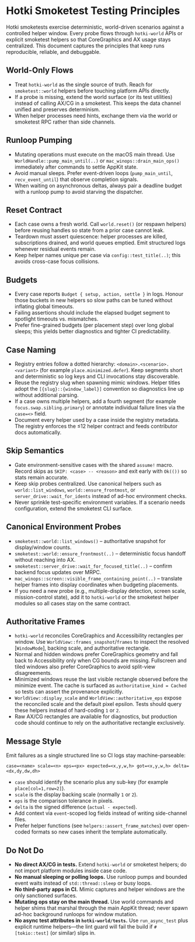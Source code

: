 # Hotki Smoketest Testing Principles

Hotki smoketests exercise deterministic, world-driven scenarios against a controlled helper window.
Every probe flows through `hotki-world` APIs or explicit smoketest helpers so that CoreGraphics and AX
usage stays centralized. This document captures the principles that keep runs reproducible, reliable,
and debuggable.

## World-Only Flows
- Treat `hotki-world` as the single source of truth. Reach for `smoketest::world` helpers before
  touching platform APIs directly.
- If a probe is missing, extend the world surface (or its test utilities) instead of calling AX/CG in
  a smoketest. This keeps the data channel unified and preserves determinism.
- When helper processes need hints, exchange them via the world or smoketest RPC rather than side
  channels.

## Runloop Pumping
- Mutating operations must execute on the macOS main thread. Use
  `WorldHandle::pump_main_until(..)` or `mac_winops::drain_main_ops()` immediately after commands to
  settle AppKit state.
- Avoid manual sleeps. Prefer event-driven loops (`pump_main_until`, `recv_event_until`) that observe
  completion signals.
- When waiting on asynchronous deltas, always pair a deadline budget with a runloop pump to avoid
  starving the dispatcher.

## Reset Contract
- Each case owns a fresh world. Call `world.reset()` (or respawn helpers) before reusing handles so
  state from a prior case cannot leak.
- Teardown must assert quiescence: helper processes are killed, subscriptions drained, and world
  queues emptied. Emit structured logs whenever residual events remain.
- Keep helper names unique per case via `config::test_title(..)`; this avoids cross-case focus
  collisions.

## Budgets
- Every case reports `Budget { setup, action, settle }` in logs. Honour those buckets in new helpers
  so slow paths can be tuned without inflating global timeouts.
- Failing assertions should include the elapsed budget segment to spotlight timeouts vs. mismatches.
- Prefer fine-grained budgets (per placement step) over long global sleeps; this yields better
  diagnostics and tighter CI predictability.

## Case Naming
- Registry entries follow a dotted hierarchy: `<domain>.<scenario>.<variant>` (for example
  `place.minimized.defer`). Keep segments short and deterministic so log keys and CLI invocations
  stay discoverable.
- Reuse the registry slug when spawning mimic windows. Helper titles adopt the
  `[{slug}::{window_label}]` convention so diagnostics line up without additional parsing.
- If a case owns multiple helpers, add a fourth segment (for example
  `focus.swap.sibling.primary`) or annotate individual failure lines via the `case=<>` field.
- Document every helper used by a case inside the registry metadata. The registry enforces the
  ≤12 helper contract and feeds contributor docs automatically.

## Skip Semantics
- Gate environment-sensitive cases with the shared `assume!` macro. Record skips as
  `SKIP: <case> -- <reason>` and exit early with `Ok(())` so stats remain accurate.
- Keep skip probes centralized. Use canonical helpers such as `world::list_windows`,
  `world::ensure_frontmost`, or `server_drive::wait_for_idents` instead of ad-hoc environment checks.
- Never sprinkle test-specific environment variables. If a scenario needs configuration, extend the
  smoketest CLI surface.

## Canonical Environment Probes
- `smoketest::world::list_windows()` – authoritative snapshot for display/window counts.
- `smoketest::world::ensure_frontmost(..)` – deterministic focus handoff without reaching into AX.
- `smoketest::server_drive::wait_for_focused_title(..)` – confirm backend focus updates over MRPC.
- `mac_winops::screen::visible_frame_containing_point(..)` – translate helper frames into display
  coordinates when budgeting placements.
- If you need a new probe (e.g., multiple-display detection, screen scale, mission-control state),
  add it to `hotki-world` or the smoketest helper modules so all cases stay on the same contract.

## Authoritative Frames
- `hotki-world` reconciles CoreGraphics and Accessibility rectangles per window. Use
  `WorldView::frames_snapshot`/`frames` to inspect the resolved [`WindowMode`], backing scale, and
  authoritative rectangle.
- Normal and hidden windows prefer CoreGraphics geometry and fall back to Accessibility only when
  CG bounds are missing. Fullscreen and tiled windows also prefer CoreGraphics to avoid split-view
  disagreements.
- Minimized windows reuse the last visible rectangle observed before the minimize event. The cache
  is surfaced as `authoritative_kind = Cached` so tests can assert the provenance explicitly.
- `WorldView::display_scale` and `WorldView::authoritative_eps` expose the reconciled scale and the
  default pixel epsilon. Tests should query these helpers instead of hard-coding `1` or `2`.
- Raw AX/CG rectangles are available for diagnostics, but production code should continue to rely
  on the authoritative rectangle exclusively.

## Message Style
Emit failures as a single structured line so CI logs stay machine-parseable:

```
case=<name> scale=<n> eps=<px> expected=<x,y,w,h> got=<x,y,w,h> delta=<dx,dy,dw,dh>
```

- `case` should identify the scenario plus any sub-key (for example `place[col=1,row=2]`).
- `scale` is the display backing scale (normally `1` or `2`).
- `eps` is the comparison tolerance in pixels.
- `delta` is the signed difference (`actual - expected`).
- Add context via `event`-scoped log fields instead of writing side-channel files.
- Prefer helper functions (see `helpers::assert_frame_matches`) over open-coded formats so new cases
  inherit the template automatically.

## Do Not Do
- **No direct AX/CG in tests.** Extend `hotki-world` or smoketest helpers; do not import platform
  modules inside case code.
- **No manual sleeping or polling loops.** Use runloop pumps and bounded event waits instead of
  `std::thread::sleep` or busy loops.
- **No third-party apps in CI.** Mimic captures and helper windows are the only sanctioned surfaces.
- **Mutating ops stay on the main thread.** Use world commands and helper shims that marshal through
  the main AppKit thread; never spawn ad-hoc background runloops for window mutation.
- **No async test attributes in `hotki-world/tests`.** Use `run_async_test` plus explicit runtime
  helpers—the lint guard will fail the build if `#[tokio::test]` (or similar) slips in.
